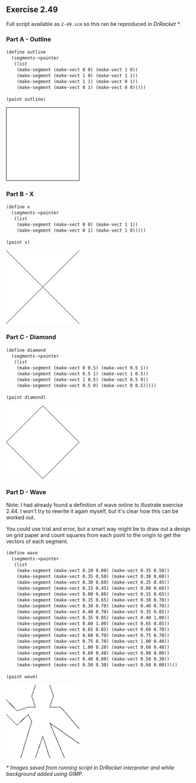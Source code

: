 ## Exercise 2.49

Full script available as `2-49.scm` so this ran be reproduced in _DrRacket *_.

### Part A - Outline

```
(define outline
  (segments->painter
   (list
    (make-segment (make-vect 0 0) (make-vect 1 0))
    (make-segment (make-vect 1 0) (make-vect 1 1))
    (make-segment (make-vect 1 1) (make-vect 0 1))
    (make-segment (make-vect 0 1) (make-vect 0 0)))))

(paint outline)
```

![(paint outline)](2-49A.png)

### Part B - X

```
(define x
  (segments->painter
   (list
    (make-segment (make-vect 0 0) (make-vect 1 1))
    (make-segment (make-vect 0 1) (make-vect 1 0)))))

(paint x)
```

![(paint x)](2-49B.png)

### Part C - Diamond

```
(define diamond
  (segments->painter
   (list
    (make-segment (make-vect 0 0.5) (make-vect 0.5 1))
    (make-segment (make-vect 0.5 1) (make-vect 1 0.5))
    (make-segment (make-vect 1 0.5) (make-vect 0.5 0))
    (make-segment (make-vect 0.5 0) (make-vect 0 0.5)))))

(paint diamond)
```

![(paint diamond)](2-49C.png)

### Part D - Wave

Note: I had already found a definition of wave online to illustrate exercise 2.44. I won't try to rewrite it again myself, but it's clear how this can be worked out.

You could use trial and error, but a smart way might be to draw out a design on grid paper and count squares from each point to the origin to get the vectors of each segment.

```
(define wave
  (segments->painter
   (list
    (make-segment (make-vect 0.20 0.00) (make-vect 0.35 0.50))
    (make-segment (make-vect 0.35 0.50) (make-vect 0.30 0.60))
    (make-segment (make-vect 0.30 0.60) (make-vect 0.15 0.45))
    (make-segment (make-vect 0.15 0.45) (make-vect 0.00 0.60))
    (make-segment (make-vect 0.00 0.80) (make-vect 0.15 0.65))
    (make-segment (make-vect 0.15 0.65) (make-vect 0.30 0.70))
    (make-segment (make-vect 0.30 0.70) (make-vect 0.40 0.70))
    (make-segment (make-vect 0.40 0.70) (make-vect 0.35 0.85))
    (make-segment (make-vect 0.35 0.85) (make-vect 0.40 1.00))
    (make-segment (make-vect 0.60 1.00) (make-vect 0.65 0.85))
    (make-segment (make-vect 0.65 0.85) (make-vect 0.60 0.70))
    (make-segment (make-vect 0.60 0.70) (make-vect 0.75 0.70))
    (make-segment (make-vect 0.75 0.70) (make-vect 1.00 0.40))
    (make-segment (make-vect 1.00 0.20) (make-vect 0.60 0.48))
    (make-segment (make-vect 0.60 0.48) (make-vect 0.80 0.00))
    (make-segment (make-vect 0.40 0.00) (make-vect 0.50 0.30))
    (make-segment (make-vect 0.50 0.30) (make-vect 0.60 0.00)))))

(paint wave)
```

![(paint wave)](2-49D.png)

_* Images saved from running script in DrRacket interpreter and white background added using GIMP._